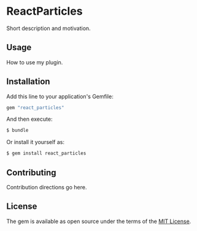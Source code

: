 # ReactParticles
Short description and motivation.

## Usage
How to use my plugin.

## Installation
Add this line to your application's Gemfile:

```ruby
gem "react_particles"
```

And then execute:
```bash
$ bundle
```

Or install it yourself as:
```bash
$ gem install react_particles
```

## Contributing
Contribution directions go here.

## License
The gem is available as open source under the terms of the [MIT License](https://opensource.org/licenses/MIT).
